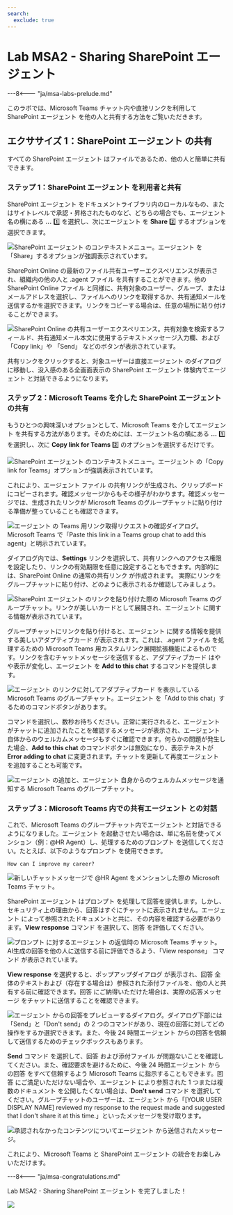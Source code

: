 ```yaml
---
search:
  exclude: true
---
```

# Lab MSA2 - Sharing SharePoint エージェント

---8<--- "ja/msa-labs-prelude.md"

このラボでは、Microsoft Teams チャット内や直接リンクを利用して SharePoint エージェント を他の人と共有する方法をご覧いただきます。

## エクササイズ 1：SharePoint エージェント の共有

すべての SharePoint エージェント はファイルであるため、他の人と簡単に共有できます。

### ステップ 1：SharePoint エージェント を利用者と共有

SharePoint エージェント をドキュメントライブラリ内のローカルなもの、またはサイトレベルで承認・昇格されたものなど、どちらの場合でも、エージェント名の横にある **...** 1️⃣ を選択し、次にエージェント を **Share** 2️⃣ するオプションを選択できます。

![SharePoint エージェント のコンテキストメニュー。エージェント を「Share」するオプションが強調表示されています。](../../../assets/images/make/sharepoint-agents-02/share-spagent-01.png)

SharePoint Online の最新のファイル共有ユーザーエクスペリエンスが表示され、組織内の他の人と .agent ファイル を共有することができます。他の SharePoint Online ファイル と同様に、共有対象のユーザー、グループ、またはメールアドレスを選択し、ファイルへのリンクを取得するか、共有通知メールを送信するかを選択できます。リンクをコピーする場合は、任意の場所に貼り付けることができます。

![SharePoint Online の共有ユーザーエクスペリエンス。共有対象を検索するフィールド、共有通知メール本文に使用するテキストメッセージ入力欄、および「Copy link」や 「Send」 などのボタンが表示されています。](../../../assets/images/make/sharepoint-agents-02/share-spagent-02.png)

共有リンクをクリックすると、対象ユーザーは直接エージェント のダイアログに移動し、没入感のある全画面表示の SharePoint エージェント 体験内でエージェント と対話できるようになります。

<cc-end-step lab="msa2" exercise="1" step="1" />

### ステップ 2：Microsoft Teams を介した SharePoint エージェント の共有

もうひとつの興味深いオプションとして、Microsoft Teams を介してエージェント を共有する方法があります。そのためには、エージェント名の横にある **...** 1️⃣ を選択し、次に **Copy link for Teams** 2️⃣ のオプションを選択するだけです。

![SharePoint エージェント のコンテキストメニュー。エージェント の「Copy link for Teams」オプションが強調表示されています。](../../../assets/images/make/sharepoint-agents-02/share-spagent-03.png)

これにより、エージェント ファイル の共有リンクが生成され、クリップボードにコピーされます。確認メッセージからもその様子がわかります。確認メッセージでは、生成されたリンクが Microsoft Teams のグループチャットに貼り付ける準備が整っていることも確認できます。

![エージェント の Teams 用リンク取得リクエストの確認ダイアログ。Microsoft Teams で「Paste this link in a Teams group chat to add this agent」と明示されています。](../../../assets/images/make/sharepoint-agents-02/share-spagent-04.png)

ダイアログ内では、**Settings** リンクを選択して、共有リンクへのアクセス権限を設定したり、リンクの有効期限を任意に設定することもできます。内部的には、SharePoint Online の通常の共有リンク が作成されます。
実際にリンクをグループチャットに貼り付け、どのように表示されるか確認してみましょう。

![SharePoint エージェント のリンクを貼り付けた際の Microsoft Teams のグループチャット。リンクが美しいカードとして展開され、エージェント に関する情報が表示されています。](../../../assets/images/make/sharepoint-agents-02/share-spagent-05.png)

グループチャットにリンクを貼り付けると、エージェント に関する情報を提供する美しいアダプティブカード が表示されます。これは、.agent ファイル を処理するための Microsoft Teams 用カスタムリンク展開拡張機能によるものです。リンクを含むチャットメッセージを送信すると、アダプティブカード はやや表示が変化し、エージェント を **Add to this chat** するコマンドを提供します。

![エージェント のリンクに対してアダプティブカード を表示している Microsoft Teams のグループチャット。エージェント を「Add to this chat」するためのコマンドボタンがあります。](../../../assets/images/make/sharepoint-agents-02/share-spagent-06.png)

コマンドを選択し、数秒お待ちください。正常に実行されると、エージェント がチャットに追加されたことを確認するメッセージが表示され、エージェント 自体からのウェルカムメッセージもすぐに確認できます。何らかの問題が発生した場合、**Add to this chat** のコマンドボタンは無効になり、表示テキストが **Error adding to chat** に変更されます。チャットを更新して再度エージェント を追加することも可能です。

![エージェント の追加と、エージェント 自身からのウェルカムメッセージを通知する Microsoft Teams のグループチャット。](../../../assets/images/make/sharepoint-agents-02/share-spagent-07.png)

<cc-end-step lab="msa2" exercise="1" step="2" />

### ステップ 3：Microsoft Teams 内での共有エージェント との対話

これで、Microsoft Teams のグループチャット内でエージェント と対話できるようになりました。エージェント を起動させたい場合は、単に名前を使ってメンション（例：@HR Agent）し、処理するためのプロンプト を送信してください。たとえば、以下のようなプロンプト を使用できます。

```text
How can I improve my career?
```

![新しいチャットメッセージで @HR Agent をメンションした際の Microsoft Teams チャット。](../../../assets/images/make/sharepoint-agents-02/shared-spagent-in-teams-01.png)

SharePoint エージェント はプロンプト を処理して回答を提供します。しかし、セキュリティ上の理由から、回答はすぐにチャットに表示されません。エージェント によって参照されたドキュメントと共に、その内容を確認する必要があります。**View response** コマンド を選択して、回答 を評価してください。

![プロンプト に対するエージェント の返信時の Microsoft Teams チャット。AI生成の回答を他の人に送信する前に評価できるよう、「View response」 コマンド が表示されています。](../../../assets/images/make/sharepoint-agents-02/shared-spagent-in-teams-02.png)

**View response** を選択すると、ポップアップダイアログ が表示され、回答 全体のテキストおよび（存在する場合は）参照された添付ファイルを、他の人と共有する前に確認できます。回答 にご納得いただけた場合は、実際の応答メッセージ をチャットに送信することを確認できます。

![エージェント からの回答をプレビューするダイアログ。ダイアログ下部には「Send」と「Don't send」の 2 つのコマンドがあり、現在の回答に対してどの操作をするか選択できます。また、今後 24 時間エージェント からの回答を信頼して送信するためのチェックボックスもあります。](../../../assets/images/make/sharepoint-agents-02/shared-spagent-in-teams-03.png)

**Send** コマンド を選択して、回答 および添付ファイル が問題ないことを確認してください。また、確認要求を避けるために、今後 24 時間エージェント からの回答 をすべて信頼するよう Microsoft Teams に指示することもできます。回答 にご満足いただけない場合や、エージェント により参照された 1 つまたは複数のドキュメント を公開したくない場合は、**Don't send** コマンド を選択してください。グループチャットのユーザーは、エージェント から「[YOUR USER DISPLAY NAME] reviewed my response to the request made and suggested that I don't share it at this time.」といったメッセージを受け取ります。

![承認されなかったコンテンツについてエージェント から送信されたメッセージ。](../../../assets/images/make/sharepoint-agents-02/shared-spagent-in-teams-04.png)

これにより、Microsoft Teams と SharePoint エージェント の統合をお楽しみいただけます。

<cc-end-step lab="msa2" exercise="1" step="3" />

---8<--- "ja/msa-congratulations.md"

Lab MSA2 - Sharing SharePoint エージェント を完了しました！

<img src="https://m365-visitor-stats.azurewebsites.net/copilot-camp/make/sharepoint-agents/02-sharing-agents" />